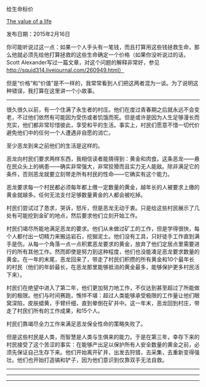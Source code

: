 给生命标价

[The value of a life](https://mindingourway.com/the-value-of-a-life/)

发布日期：2015年2月16日

你可能听说过这一点：如果一个人手头有一笔钱，而且打算用这些钱拯救生命，那么他就必须先给他打算拯救的这些生命确定一个价格（如果你没听说过的话，Scott Alexander写过一篇文章，对这个问题的解释非常好，参见 http://squid314.livejournal.com/260949.html）

但是“价格”和“价值”是不一样的，我常常看到人们把这两者混为一谈。为了说明这种错误，我打算在这里讲一个小故事。

------

很久很久以前，有一个住满了永生者的村庄。他们在度过青春期之后就永远不会变老，不过他们依然有可能因为受伤或者饥饿而死。但是或许是因为人生足够漫长而充实，他们都非常珍惜彼此，享受和平的生活。事实上，村民们愿意不惜一切代价避免他们中的任何一个人遭遇非自愿的消亡。

至少恶龙到来之前他们的生活是这样的。

恶龙向村民们要求两样东西，我相信读者能猜得到：黄金和肉食。这条恶龙——悬在民众头上的祸患——确实非常强大，非常狡猾而且实力无人能敌。除非满足它的条件，否则恶龙就要立刻带走所有村民的性命——它确实有这个能力。

恶龙要求每一个村民都必须每年都上缴一定数量的黄金，越年长的人被要求上缴的黄金就越多。任何无法支付足够数量黄金的人都会被吃掉。

村民们尝试过了恳求，哭诉，怒斥，但是恶龙无动于衷。只是给这些村民展示了几处有可能挖到金矿的地点，然后要求他们立刻开始工作。

村民们竭尽所能地满足恶龙的要求。他们从未做过矿工的工作，但是学得很快，每个人都付出一切精力来搬运岩石，挖掘泥土。他们没有工具，只好徒手工作直到满手是伤。从每一个角落一点一点积累恶龙要求的黄金，放弃了他们定居点里需要进行的所有其他工作。然而即使是努力到这种程度，他们也没能凑足恶龙要求数量的黄金。在一年的末尾，恶龙回来了，带走了村民们积攒的所有黄金和10个最年长的村民（他们的年龄最长，在恶龙那里能够抵消的黄金最多，能够保护更多村民活下来）。

村民们在绝望中进入了第二年，他们更加努力地工作，不仅达到甚至超过了所能做到的极限。他们与时间赛跑，憔悴不堪：超过人类能够承受极限的工作量让他们眼窝深陷，皮肤蜡黄，手臂纤细，直到晕倒在矿井中。这一年末，恶龙回到村庄，带走了村民们所有的工作成果，和15个人。

村民们靠竭尽全力工作来满足恶龙保全性命的策略失败了。

但是这些村民是人类，而智慧是人类与生俱来的能力。于是在第三年，幸存下来的村民接受了这个苦涩的事实：在能够产出足以保护所有人安全数量的黄金之前，必须先保证自己生存下来。他们开始离开矿井，出发去狩猎，去采集，去重新变得强壮。他们也开始打造镐和铲子，因为他们意识到仅靠双手无法自救。

------

------

------